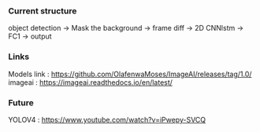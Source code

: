 ### Current structure
object detection -> Mask the background -> frame diff -> 2D CNNlstm -> FC1 -> output

### Links
Models link : https://github.com/OlafenwaMoses/ImageAI/releases/tag/1.0/
<br>
imageai     : https://imageai.readthedocs.io/en/latest/

### Future
YOLOV4      : https://www.youtube.com/watch?v=iPwepy-SVCQ
